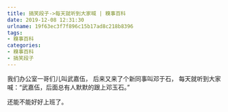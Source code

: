 ```yaml
---
title: 搞笑段子->每天就听到大家喊 | 糗事百科
date: 2019-12-08 12:31:30
urlname: 19f63ec3f7f896c15b17ad8c218b8396
tags: 
- 糗事百科
categories:
- 糗事百科
- 搞笑段子
---
```

我们办公室一哥们儿叫武嘉伍， 后来又来了个新同事叫邓于石， 每天就听到大家喊：“武嘉伍，后面总有人默默的跟上邓玉石。”

还能不能好好上班了。


